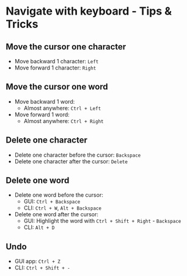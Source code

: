 # Navigate with keyboard - Tips & Tricks

## Move the cursor one character

- Move backward 1 character: `Left`
- Move forward 1 character: `Right`

## Move the cursor one word

- Move backward 1 word:
  - Almost anywhere: `Ctrl + Left`
- Move forward 1 word:
  - Almost anywhere: `Ctrl + Right`

## Delete one character

- Delete one character before the cursor: `Backspace`
- Delete one character after the cursor: `Delete`

## Delete one word

- Delete one word before the cursor:
  - GUI: `Ctrl + Backspace`
  - CLI: `Ctrl + W`, `Alt + Backspace`
- Delete one word after the cursor:
  - GUI: Highlight the word with `Ctrl + Shift + Right` - `Backspace`
  - CLI: `Alt + D`

## Undo

- GUI app: `Ctrl + Z`
- CLI: `Ctrl + Shift + -`
